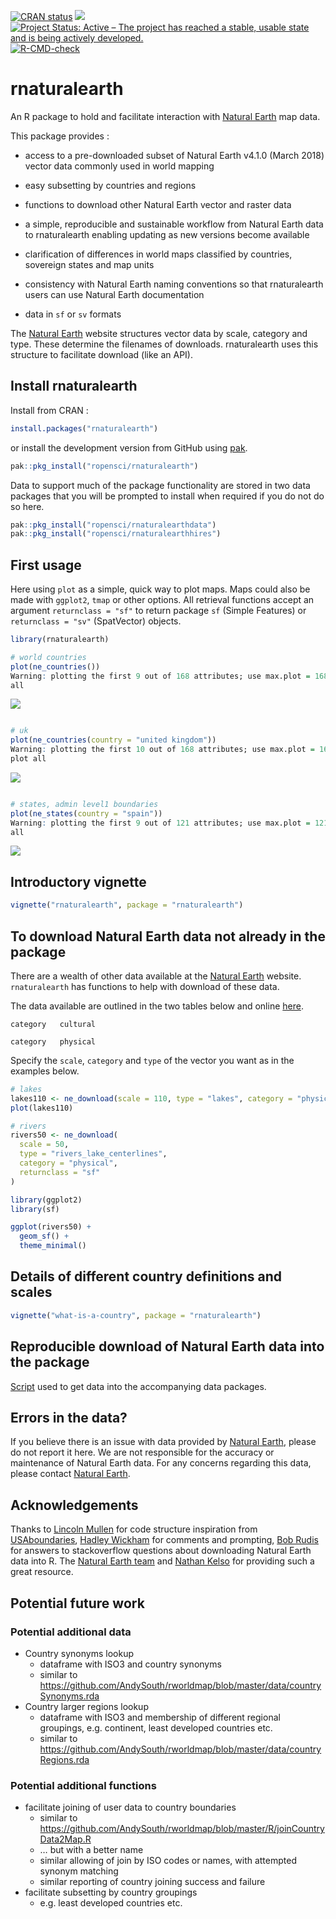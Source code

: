 
<!-- README.md is generated from README.Rmd. Please edit that file -->
<!-- used devtools::build_readme() to update the md -->
<!-- badges: start -->

[![CRAN
status](https://www.r-pkg.org/badges/version/rnaturalearth)](https://CRAN.R-project.org/package=rnaturalearth)
[![](https://badges.ropensci.org/22_status.svg)](https://github.com/ropensci/software-review/issues/22)
[![Project Status: Active – The project has reached a stable, usable
state and is being actively
developed.](https://www.repostatus.org/badges/latest/active.svg)](https://www.repostatus.org/#active)
[![R-CMD-check](https://github.com/ropensci/rnaturalearth/actions/workflows/R-CMD-check.yaml/badge.svg)](https://github.com/ropensci/rnaturalearth/actions/workflows/R-CMD-check.yaml)

<!-- badges: end -->

# rnaturalearth

An R package to hold and facilitate interaction with [Natural
Earth](https://www.naturalearthdata.com/) map data.

This package provides :

- access to a pre-downloaded subset of Natural Earth v4.1.0 (March 2018)
  vector data commonly used in world mapping

- easy subsetting by countries and regions

- functions to download other Natural Earth vector and raster data

- a simple, reproducible and sustainable workflow from Natural Earth
  data to rnaturalearth enabling updating as new versions become
  available

- clarification of differences in world maps classified by countries,
  sovereign states and map units

- consistency with Natural Earth naming conventions so that
  rnaturalearth users can use Natural Earth documentation

- data in `sf` or `sv` formats

The [Natural Earth](https://www.naturalearthdata.com/) website
structures vector data by scale, category and type. These determine the
filenames of downloads. rnaturalearth uses this structure to facilitate
download (like an API).

## Install rnaturalearth

Install from CRAN :

``` r
install.packages("rnaturalearth")
```

or install the development version from GitHub using
[pak](https://github.com/r-lib/pak/).

``` r
pak::pkg_install("ropensci/rnaturalearth")
```

Data to support much of the package functionality are stored in two data
packages that you will be prompted to install when required if you do
not do so here.

``` r
pak::pkg_install("ropensci/rnaturalearthdata")
pak::pkg_install("ropensci/rnaturalearthhires")
```

## First usage

Here using `plot` as a simple, quick way to plot maps. Maps could also
be made with `ggplot2`, `tmap` or other options. All retrieval functions
accept an argument `returnclass = "sf"` to return package `sf` (Simple
Features) or `returnclass = "sv"` (SpatVector) objects.

``` r
library(rnaturalearth)

# world countries
plot(ne_countries())
Warning: plotting the first 9 out of 168 attributes; use max.plot = 168 to plot
all
```

![](man/figures/README-unnamed-chunk-2-1.png)<!-- -->

``` r

# uk
plot(ne_countries(country = "united kingdom"))
Warning: plotting the first 10 out of 168 attributes; use max.plot = 168 to
plot all
```

![](man/figures/README-unnamed-chunk-2-2.png)<!-- -->

``` r

# states, admin level1 boundaries
plot(ne_states(country = "spain"))
Warning: plotting the first 9 out of 121 attributes; use max.plot = 121 to plot
all
```

![](man/figures/README-unnamed-chunk-2-3.png)<!-- -->

## Introductory vignette

``` r
vignette("rnaturalearth", package = "rnaturalearth")
```

## To download Natural Earth data not already in the package

There are a wealth of other data available at the [Natural
Earth](https://www.naturalearthdata.com/) website. `rnaturalearth` has
functions to help with download of these data.

The data available are outlined in the two tables below and online
[here](https://www.naturalearthdata.com/downloads/50m-physical-vectors/).


    category   cultural 

    category   physical 

Specify the `scale`, `category` and `type` of the vector you want as in
the examples below.

``` r
# lakes
lakes110 <- ne_download(scale = 110, type = "lakes", category = "physical")
plot(lakes110)

# rivers
rivers50 <- ne_download(
  scale = 50,
  type = "rivers_lake_centerlines",
  category = "physical",
  returnclass = "sf"
)

library(ggplot2)
library(sf)

ggplot(rivers50) +
  geom_sf() +
  theme_minimal()
```

## Details of different country definitions and scales

``` r
vignette("what-is-a-country", package = "rnaturalearth")
```

## Reproducible download of Natural Earth data into the package

[Script](https://github.com/ropensci/rnaturalearthdata/blob/master/data-raw/data_download_script.R)
used to get data into the accompanying data packages.

## Errors in the data?

If you believe there is an issue with data provided by [Natural
Earth](https://www.naturalearthdata.com/), please do not report it here.
We are not responsible for the accuracy or maintenance of Natural Earth
data. For any concerns regarding this data, please contact [Natural
Earth](https://www.naturalearthdata.com/).

## Acknowledgements

Thanks to [Lincoln Mullen](https://github.com/lmullen) for code
structure inspiration from
[USAboundaries](https://github.com/ropensci/USAboundaries), [Hadley
Wickham](https://github.com/hadley) for comments and prompting, [Bob
Rudis](https://github.com/hrbrmstr) for answers to stackoverflow
questions about downloading Natural Earth data into R. The [Natural
Earth team](https://www.naturalearthdata.com/about/contributors/) and
[Nathan Kelso](https://github.com/nvkelso) for providing such a great
resource.

## Potential future work

### Potential additional data

- Country synonyms lookup
  - dataframe with ISO3 and country synonyms
  - similar to
    <https://github.com/AndySouth/rworldmap/blob/master/data/countrySynonyms.rda>
- Country larger regions lookup
  - dataframe with ISO3 and membership of different regional groupings,
    e.g. continent, least developed countries etc.
  - similar to
    <https://github.com/AndySouth/rworldmap/blob/master/data/countryRegions.rda>

### Potential additional functions

- facilitate joining of user data to country boundaries
  - similar to
    <https://github.com/AndySouth/rworldmap/blob/master/R/joinCountryData2Map.R>
  - … but with a better name
  - similar allowing of join by ISO codes or names, with attempted
    synonym matching
  - similar reporting of country joining success and failure
- facilitate subsetting by country groupings
  - e.g. least developed countries etc.
